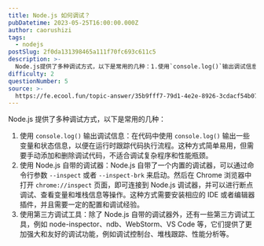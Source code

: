 ```yaml
---
title: Node.js 如何调试？
pubDatetime: 2023-05-25T16:00:00.000Z
author: caorushizi
tags:
  - nodejs
postSlug: 2f0da131398465a111f70fc693c611c5
description: >-
  Node.js提供了多种调试方式，以下是常用的几种：1.使用`console.log()`输出调试信息：在代码中使用`console.log()`输出一些变量和状态信息，以便在运行时跟踪代码执行流程。
difficulty: 2
questionNumber: 5
source: >-
  https://fe.ecool.fun/topic-answer/35b9fff7-79d1-4e2e-8926-3cdacf54b074?orderBy=updateTime&order=desc&tagId=18
---
```


Node.js 提供了多种调试方式，以下是常用的几种：

1.  使用 `console.log()` 输出调试信息：在代码中使用 `console.log()` 输出一些变量和状态信息，以便在运行时跟踪代码执行流程。这种方式简单易用，但需要手动添加和删除调试代码，不适合调试复杂程序和性能瓶颈。
2.  使用 Node.js 自带的调试器：Node.js 自带了一个内置的调试器，可以通过命令行参数 `--inspect` 或者 `--inspect-brk` 来启动。然后在 Chrome 浏览器中打开 `chrome://inspect` 页面，即可连接到 Node.js 调试器，并可以进行断点调试、查看变量和堆栈信息等操作。这种方式需要安装相应的 IDE 或者编辑器插件，并且需要一定的配置和调试经验。
3.  使用第三方调试工具：除了 Node.js 自带的调试器外，还有一些第三方调试工具，例如 node-inspector、ndb、WebStorm、VS Code 等，它们提供了更加强大和友好的调试功能，例如调试控制台、堆栈跟踪、性能分析等。
